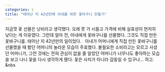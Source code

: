```yaml
---
categories: c
title: "태어난 지 42년만에 아내를 위한 꽃바구니 만들기"
---
```

지금껏 꽃 선물은 낭비라고 생각했다. 오래 못 가 시들고 가격에 비해 실효성이 현저히 낮다는 게 이유였다. 그런데 얼마 전, 아내에게 꽃바구니를 선물했다. 그것도 직접 만든 꽃바구니를. 태어난 지 42년만의 일이었다.
&nbsp;
아내가 어머니에게 직접 만든 꽃바구니를 선물했을 때 봤던 어머니의 놀라운 모습이 주효했다. 불필요한 소비라고는 모르고 사셨던 어머니가, 그런 것에는 전혀 관심이 없을 줄 알았던 어머니가 너무나도 좋아하는 모습을 보고 나니 꽃을 다시 생각하게 됐다. 꽃은 사치가 아니라 감동일 수 있구나... 하고.
&nbs